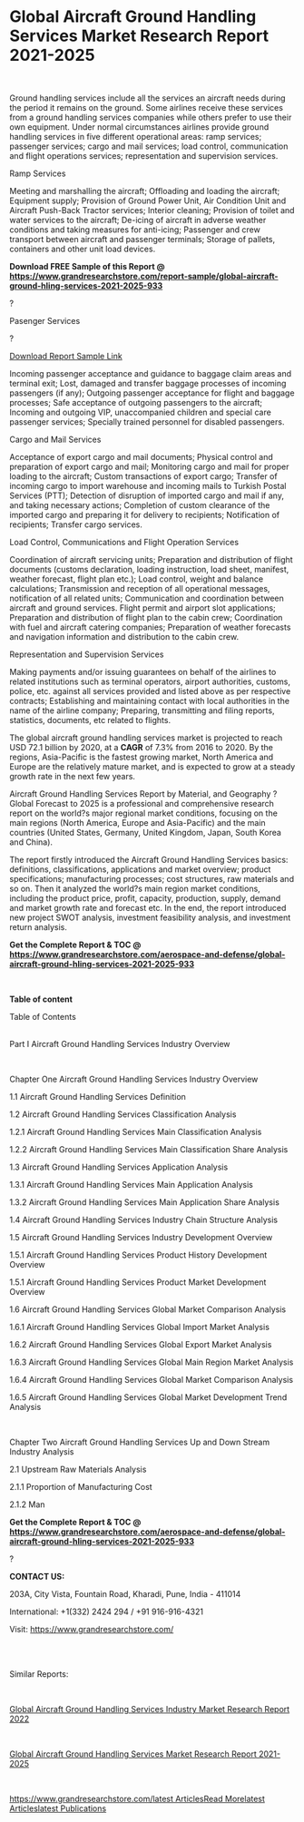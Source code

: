 <h1>Global Aircraft Ground Handling Services Market Research Report 2021-2025</h1><br/><p>Ground handling services include all the services an aircraft needs during the period it remains on the ground. Some airlines receive these services from a ground handling services companies while others prefer to use their own equipment. Under normal circumstances airlines provide ground handling services in five different operational areas: ramp services; passenger services; cargo and mail services; load control, communication and flight operations services; representation and supervision services.</p>
 
 
 
 <p>Ramp Services</p>
 
 
 
 <p>Meeting and marshalling the aircraft; Offloading and loading the aircraft; Equipment supply; Provision of Ground Power Unit, Air Condition Unit and Aircraft Push-Back Tractor services; Interior cleaning; Provision of toilet and water services to the aircraft; De-icing of aircraft in adverse weather conditions and taking measures for anti-icing; Passenger and crew transport between aircraft and passenger terminals; Storage of pallets, containers and other unit load devices.</p>
 
 
 
 <div><b>Download FREE Sample of this Report @ <a href="https://www.grandresearchstore.com/report-sample/global-aircraft-ground-hling-services-2021-2025-933">https://www.grandresearchstore.com/report-sample/global-aircraft-ground-hling-services-2021-2025-933</a></b></div>
 
 
 
 <p>? </p>
 
 
 
 <p>Pasenger Services</p>
 
 
 
 <p>? </p>
 
 
 
 <p><a href="https://www.grandresearchstore.com/mr-admin/report-sample/global-aircraft-ground-hling-services-2021-2025-933">Download Report Sample Link</a></p>
 
 
 
 <p>Incoming passenger acceptance and guidance to baggage claim areas and terminal exit; Lost, damaged and transfer baggage processes of incoming passengers (if any); Outgoing passenger acceptance for flight and baggage processes; Safe acceptance of outgoing passengers to the aircraft; Incoming and outgoing VIP, unaccompanied children and special care passenger services; Specially trained personnel for disabled passengers.</p>
 
 
 
 <p>Cargo and Mail Services</p>
 
 
 
 <p>Acceptance of export cargo and mail documents; Physical control and preparation of export cargo and mail; Monitoring cargo and mail for proper loading to the aircraft; Custom transactions of export cargo; Transfer of incoming cargo to import warehouse and incoming mails to Turkish Postal Services (PTT); Detection of disruption of imported cargo and mail if any, and taking necessary actions; Completion of custom clearance of the imported cargo and preparing it for delivery to recipients; Notification of recipients; Transfer cargo services.</p>
 
 
 
 <p>Load Control, Communications and Flight Operation Services</p>
 
 
 
 <p>Coordination of aircraft servicing units; Preparation and distribution of flight documents (customs declaration, loading instruction, load sheet, manifest, weather forecast, flight plan etc.); Load control, weight and balance calculations; Transmission and reception of all operational messages, notification of all related units; Communication and coordination between aircraft and ground services. Flight permit and airport slot applications; Preparation and distribution of flight plan to the cabin crew; Coordination with fuel and aircraft catering companies; Preparation of weather forecasts and navigation information and distribution to the cabin crew.</p>
 
 
 
 <p>Representation and Supervision Services</p>
 
 
 
 <p>Making payments and/or issuing guarantees on behalf of the airlines to related institutions such as terminal operators, airport authorities, customs, police, etc. against all services provided and listed above as per respective contracts; Establishing and maintaining contact with local authorities in the name of the airline company; Preparing, transmitting and filing reports, statistics, documents, etc related to flights.</p>
 
 
 
 <p>The global aircraft ground handling services market is projected to reach USD 72.1 billion by 2020, at a <strong>CAGR</strong> of 7.3% from 2016 to 2020. By the regions, Asia-Pacific is the fastest growing market, North America and Europe are the relatively mature market, and is expected to grow at a steady growth rate in the next few years.</p>
 
 
 
 <p>Aircraft Ground Handling Services Report by Material, and Geography ? Global Forecast to 2025 is a professional and comprehensive research report on the world?s major regional market conditions, focusing on the main regions (North America, Europe and Asia-Pacific) and the main countries (United States, Germany, United Kingdom, Japan, South Korea and China).</p>
 
 
 
 <p>The report firstly introduced the Aircraft Ground Handling Services basics: definitions, classifications, applications and market overview; product specifications; manufacturing processes; cost structures, raw materials and so on. Then it analyzed the world?s main region market conditions, including the product price, profit, capacity, production, supply, demand and market growth rate and forecast etc. In the end, the report introduced new project SWOT analysis, investment feasibility analysis, and investment return analysis.</p>
 
 
 
 <div><b>Get the Complete Report & TOC @ <a href="https://www.grandresearchstore.com/aerospace-and-defense/global-aircraft-ground-hling-services-2021-2025-933">https://www.grandresearchstore.com/aerospace-and-defense/global-aircraft-ground-hling-services-2021-2025-933</a></b></div>
 
 
 
 <p><br />
 
 <b>Table of content</b></p>
 
 
 
 <p>Table of Contents<br />
 
 <br />
 
 Part I Aircraft Ground Handling Services Industry Overview<br />
 
 <br />
 
 Chapter One Aircraft Ground Handling Services Industry Overview<br />
 
 1.1 Aircraft Ground Handling Services Definition<br />
 
 1.2 Aircraft Ground Handling Services Classification Analysis<br />
 
 1.2.1 Aircraft Ground Handling Services Main Classification Analysis<br />
 
 1.2.2 Aircraft Ground Handling Services Main Classification Share Analysis<br />
 
 1.3 Aircraft Ground Handling Services Application Analysis<br />
 
 1.3.1 Aircraft Ground Handling Services Main Application Analysis<br />
 
 1.3.2 Aircraft Ground Handling Services Main Application Share Analysis<br />
 
 1.4 Aircraft Ground Handling Services Industry Chain Structure Analysis<br />
 
 1.5 Aircraft Ground Handling Services Industry Development Overview<br />
 
 1.5.1 Aircraft Ground Handling Services Product History Development Overview<br />
 
 1.5.1 Aircraft Ground Handling Services Product Market Development Overview<br />
 
 1.6 Aircraft Ground Handling Services Global Market Comparison Analysis<br />
 
 1.6.1 Aircraft Ground Handling Services Global Import Market Analysis<br />
 
 1.6.2 Aircraft Ground Handling Services Global Export Market Analysis<br />
 
 1.6.3 Aircraft Ground Handling Services Global Main Region Market Analysis<br />
 
 1.6.4 Aircraft Ground Handling Services Global Market Comparison Analysis<br />
 
 1.6.5 Aircraft Ground Handling Services Global Market Development Trend Analysis<br />
 
 <br />
 
 Chapter Two Aircraft Ground Handling Services Up and Down Stream Industry Analysis<br />
 
 2.1 Upstream Raw Materials Analysis<br />
 
 2.1.1 Proportion of Manufacturing Cost<br />
 
 2.1.2 Man</p>
 
 
 
 <div><b>Get the Complete Report & TOC @ <a href="https://www.grandresearchstore.com/aerospace-and-defense/global-aircraft-ground-hling-services-2021-2025-933">https://www.grandresearchstore.com/aerospace-and-defense/global-aircraft-ground-hling-services-2021-2025-933</a></b></div>
 
 
 
 <p>? </p>
 
 
 
 <p><b>CONTACT US:</b><br />
 
 203A, City Vista, Fountain Road, Kharadi, Pune, India - 411014<br />
 
 International: +1(332) 2424 294 / +91 916-916-4321<br />
 
 Visit: <a href="https://www.grandresearchstore.com/">https://www.grandresearchstore.com/</a><br />
 
 <br />
 
 <br />
 
 Similar Reports:<br />
 
 <br />
 
 <a href="https://www.grandresearchstore.com/services/global-aircraft-ground-hling-services-2022-88">Global Aircraft Ground Handling Services Industry Market Research Report 2022</a><br />
 
 <br />
 
 <a href="https://www.grandresearchstore.com/aerospace-and-defense/global-aircraft-ground-hling-services-2021-2025-118">Global Aircraft Ground Handling Services Market Research Report 2021-2025</a><br />
 
 <br />
 
 <a href="https://gyeongbokgung.com">https://www.grandresearchstore.com/</a><a href="https://hallyeomaritime.com">latest Articles</a><a href="https://jingwansa.com">Read More</a><a href="https://nguoiviet.jp/">latest Articles</a><a href="https://www.intelmarketresearch.com/">latest Publications</a></p>